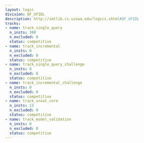 ```yaml
---
layout: logic
division: QF_UFIDL
description: http://smtlib.cs.uiowa.edu/logics.shtml#QF_UFIDL
tracks:
- name: track_single_query
  n_insts: 300
  n_excluded: 0
  status: competitive
- name: track_incremental
  n_insts: 0
  n_excluded: 0
  status: competitive
- name: track_single_query_challenge
  n_insts: 0
  n_excluded: 0
  status: competitive
- name: track_incremental_challenge
  n_insts: 0
  n_excluded: 0
  status: competitive
- name: track_unsat_core
  n_insts: 13
  n_excluded: 0
  status: competitive
- name: track_model_validation
  n_insts: 0
  n_excluded: 0
  status: competitive
---
```


